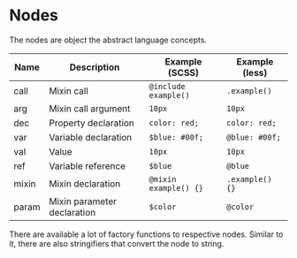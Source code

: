 # Nodes

The nodes are object the abstract language concepts.

Name  | Description                 | Example (SCSS)       | Example (less)
------|-----------------------------|----------------------|-----------------
call  | Mixin call                  | `@include example()` | `.example()`
arg   | Mixin call argument         | `10px`               | `10px`
dec   | Property declaration        | `color: red;`        | `color: red;`
var   | Variable declaration        | `$blue: #00f;`       | `@blue: #00f;`
val   | Value                       | `10px`               | `10px`
ref   | Variable reference          | `$blue`              | `@blue`
mixin | Mixin declaration           | `@mixin example() {}`| `.example() {}`
param | Mixin parameter declaration | `$color`             | `@color`

There are available a lot of factory functions to respective nodes. Similar to it, there are also stringifiers that convert the node to string.
